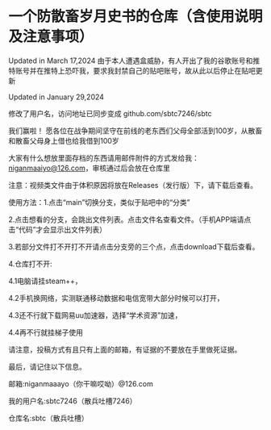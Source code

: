 # 一个防散畜岁月史书的仓库（含使用说明及注意事项）

Updated in March 17,2024
由于本人遭遇盒威胁，有人开出了我的谷歌账号和推特账号并在推特上恐吓我，要求我封禁自己的贴吧账号，故从此以后停止在贴吧更新

Updated in January 29,2024

修改了用户名，访问地址已同步变成
github.com/sbtc7246/sbtc

我们赢啦！
愿各位在战争期间坚守在前线的老东西们父母全部活到100岁，从散畜和散畜父母身上借也给我借到100岁

大家有什么想放里面存档的东西请用邮件附件的方式发给我：niganmaaiyo@126.com，审核通过后会放在仓库里

注意：视频类文件由于体积原因将放在Releases（发行版）下，请下载后查看。


使用方法：1.点击“main”切换分支，类似于贴吧中的“分类”

2.点击想看的分支，会跳出文件列表。点击文件名查看文件。（手机APP端请点击“代码”才会显示出文件列表）

3.若部分文件打不开打不开请点击分支旁的三个点，点击download下载后查看。

4.仓库打不开:

4.1电脑请挂steam++，

4.2手机换网络，实测联通移动数据和电信宽带大部分时候可以打开，

4.3还不行就下载网易uu加速器，选择“学术资源”加速，

4.4再不行就挂梯子使用

请注意，投稿方式有且只有上面的邮箱，有证据的不要放在手里做死证据。

最后，请记住以下信息。

邮箱:niganmaaayo（你干嘛哎呦）@126.com

我的用户名:sbtc7246（散兵吐槽7246）

仓库名:sbtc（散兵吐槽）

